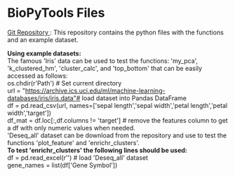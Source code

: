 # BioPyTools Files
<a href="https://github.com/SaarEzagouri980/SaarEzagouri980.github.io/tree/main/BioPyTools"> Git Repository </a> : This repository contains the python files with the functions and an example dataset.

**Using example datasets:** <br>
The famous 'Iris' data can be used to test the functions: 'my_pca', 'k_clustered_hm', 'cluster_calc', and 'top_bottom' that can be easily accessed as follows: <br>
os.chdir(r'Path') # Set current directory <br>
url = "https://archive.ics.uci.edu/ml/machine-learning-databases/iris/iris.data"# load dataset into Pandas DataFrame <br>
df = pd.read_csv(url, names=['sepal length','sepal width','petal length','petal width','target']) <br>
df_mat = df.loc[:,df.columns != 'target'] # remove the features column to get a df with only numeric values when needed. <br>
'Deseq_all' dataset can be download from the repository and use to test the functions 'plot_feature' and 'enrichr_clusters'. <br>
**To test 'enrichr_clusters' the following lines should be used:** <br>
df = pd.read_excel(r'') # load  'Deseq_all' dataset <br>
gene_names = list(df['Gene Symbol'])
